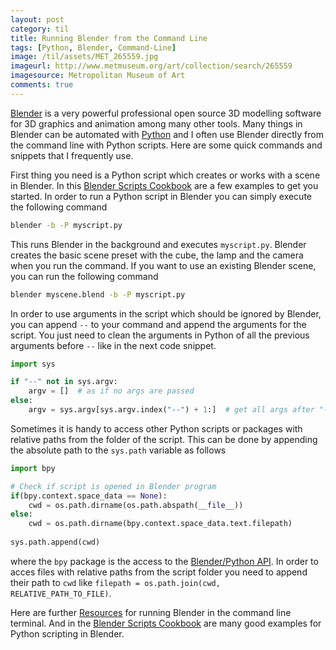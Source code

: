 ```yaml
---
layout: post
category: til
title: Running Blender from the Command Line
tags: [Python, Blender, Command-Line]
image: /til/assets/MET_265559.jpg
imageurl: http://www.metmuseum.org/art/collection/search/265559
imagesource: Metropolitan Museum of Art
comments: true
---
```



[Blender][blender] is a very powerful professional open source 3D modelling software for 3D graphics and animation among many other tools. Many things in Blender can be automated with [Python][python] and I often use Blender directly from the command line with Python scripts. Here are some quick commands and snippets that I frequently use.

First thing you need is a Python script which creates or works with a scene in Blender. In this [Blender Scripts Cookbook][cookbook] are a few examples to get you started. In order to run a Python script in Blender you can simply execute the following command

```bash
blender -b -P myscript.py
```

This runs Blender in the background and executes `myscript.py`. Blender creates the basic scene preset with the cube, the lamp and the camera when you run the command. If you want to use an existing Blender scene, you can run the following command

```bash
blender myscene.blend -b -P myscript.py
```

In order to use arguments in the script which should be ignored by Blender, you can append `--` to your command and append the arguments for the script. You just need to clean the arguments in Python of all the previous arguments before `--` like in the next code snippet.

```python
import sys

if "--" not in sys.argv:
	argv = []  # as if no args are passed
else:
	argv = sys.argv[sys.argv.index("--") + 1:]  # get all args after "--"
```

Sometimes it is handy to access other Python scripts or packages with relative paths from the folder of the script. This can be done by appending the absolute path to the `sys.path` variable as follows

```python
import bpy

# Check if script is opened in Blender program
if(bpy.context.space_data == None):
	cwd = os.path.dirname(os.path.abspath(__file__))
else:
	cwd = os.path.dirname(bpy.context.space_data.text.filepath)
		
sys.path.append(cwd)
```

where the `bpy` package is the access to the [Blender/Python API][blender api]. In order to acces files with relative paths from the script folder you need to append their path to `cwd` like `filepath = os.path.join(cwd, RELATIVE_PATH_TO_FILE)`.

Here are further [Resources][resources] for running Blender in the command line terminal. And in the [Blender Scripts Cookbook][cookbook] are many good examples for Python scripting in Blender.

 
[blender]: https://www.blender.org/
[python]: https://www.python.org/
[blender api]: https://docs.blender.org/api/blender_python_api_2_78a_release/info_quickstart.html
[resources]: https://docs.blender.org/api/blender_python_api_2_59_2/info_tips_and_tricks.html
[cookbook]: https://wiki.blender.org/index.php/Dev:Py/Scripts/Cookbook
